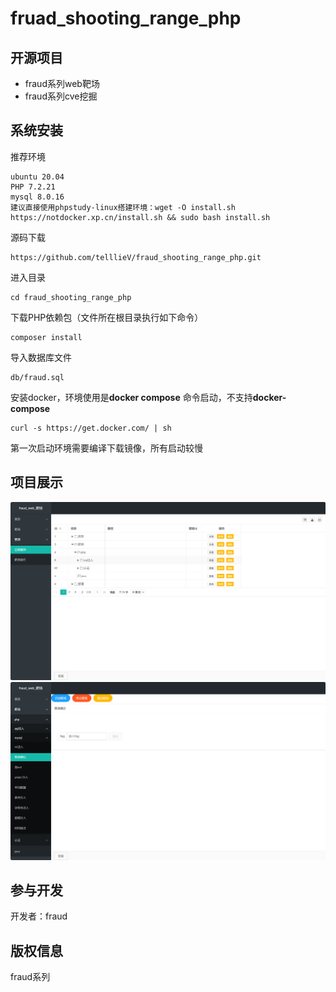 fruad_shooting_range_php
===============

## 开源项目

* fraud系列web靶场
* fraud系列cve挖掘

## 系统安装
推荐环境
~~~
ubuntu 20.04
PHP 7.2.21
mysql 8.0.16
建议直接使用phpstudy-linux搭建环境：wget -O install.sh https://notdocker.xp.cn/install.sh && sudo bash install.sh
~~~
源码下载
~~~
https://github.com/telllieV/fraud_shooting_range_php.git
~~~

进入目录
~~~
cd fraud_shooting_range_php
~~~
下载PHP依赖包（文件所在根目录执行如下命令）
~~~
composer install
~~~
导入数据库文件
~~~
db/fraud.sql
~~~
安装docker，环境使用是**docker compose** 命令启动，不支持**docker-compose**
~~~
curl -s https://get.docker.com/ | sh 
~~~
第一次启动环境需要编译下载镜像，所有启动较慢
## 项目展示
![1716207804731.jpg](img%2F1716207804731.jpg)
![1716207817392.jpg](img%2F1716207817392.jpg)
## 参与开发

开发者：fraud

## 版权信息

fraud系列
